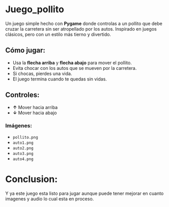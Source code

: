 # Juego_pollito

Un juego simple hecho con **Pygame** donde controlas a un pollito que debe cruzar la carretera sin ser atropellado por los autos. Inspirado en juegos clásicos, pero con un estilo más tierno y divertido.

## Cómo jugar:

- Usa la **flecha arriba** y **flecha abajo** para mover el pollito.
- Evita chocar con los autos que se mueven por la carretera.
- Si chocas, pierdes una vida.
- El juego termina cuando te quedas sin vidas.

## Controles:

- **↑** Mover hacia arriba
- **↓** Mover hacia abajo

### Imágenes:
- `pollito.png`
- `auto1.png`
- `auto2.png`
- `auto3.png`
- `auto4.png`

# Conclusion:
Y ya este juego esta listo para jugar aunque puede tener mejorar en cuanto imagenes y audio lo cual esta en proceso.

